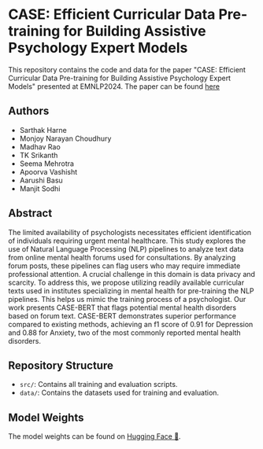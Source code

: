 # CASE: Efficient Curricular Data Pre-training for Building Assistive Psychology Expert Models

This repository contains the code and data for the paper "CASE: Efficient Curricular Data Pre-training for Building Assistive Psychology Expert Models" presented at EMNLP2024. The paper can be found [here](https://arxiv.org/abs/2406.00314)

## Authors

- Sarthak Harne
- Monjoy Narayan Choudhury
- Madhav Rao
- TK Srikanth
- Seema Mehrotra
- Apoorva Vashisht
- Aarushi Basu
- Manjit Sodhi

## Abstract

The limited availability of psychologists necessitates efficient identification of individuals requiring urgent mental healthcare. This study explores the use of Natural Language Processing (NLP) pipelines to analyze text data from online mental health forums used for consultations. By analyzing forum posts, these pipelines can flag users who may require immediate professional attention. A crucial challenge in this domain is data privacy and scarcity. To address this, we propose utilizing readily available curricular texts used in institutes specializing in mental health for pre-training the NLP pipelines. This helps us mimic the training process of a psychologist. Our work presents CASE-BERT that flags potential mental health disorders based on forum text. CASE-BERT demonstrates superior performance compared to existing methods, achieving an f1 score of 0.91 for Depression and 0.88 for Anxiety, two of the most commonly reported mental health disorders.

## Repository Structure

- `src/`: Contains all training and evaluation scripts.
- `data/`: Contains the datasets used for training and evaluation.

## Model Weights

The model weights can be found on [Hugging Face 🤗](https://huggingface.co/sarthakharne/bert-base-pretrain-on-textbooks).

